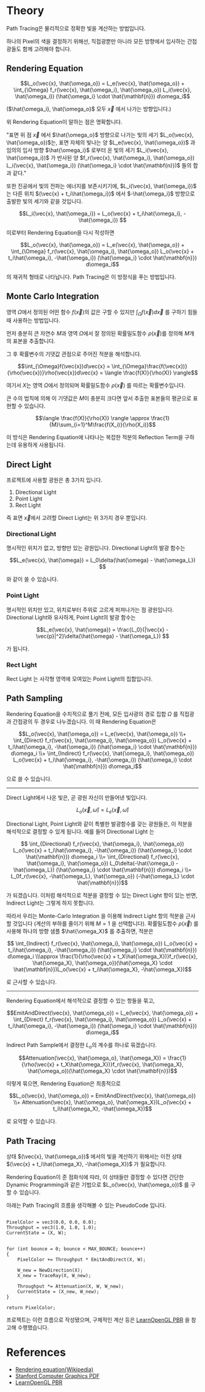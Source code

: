 # Theory

Path Tracing은 물리적으로 정확한 빛을 계산하는 방법입니다.

하나의 Pixel의 색을 결정하기 위해선, 직접광뿐만 아니라 모든 방향에서 입사하는 간접광들도 함께 고려해야 합니다.

## Rendering Equation

$$L_o(\vec{x}, \hat{\omega_o}) = L_e(\vec{x}, \hat{\omega_o}) + \int_{\Omega} f_r(\vec{x}, \hat{\omega_i}, \hat{\omega_o}) L_i(\vec{x}, \hat{\omega_i}) (\hat{\omega_i} \cdot \hat{\mathbf{n}}) d\omega_i$$

($\hat{\omega_i}, \hat{\omega_o}$ 모두 $\vec{x}$ 에서 나가는 방향입니다.)

위 Rendering Equation이 말하는 점은 명확합니다.

"표면 위 점 $\vec{x}$ 에서 $\hat{\omega_o}$ 방향으로 나가는 빛의 세기 $L_o(\vec{x}, \hat{\omega_o})$는, 표면 자체의 빛나는 양 $L_e(\vec{x}, \hat{\omega_o})$ 과 임의의 입사 방향 $\hat{\omega_i}$ 로부터 온 빛의 세기 $L_i(\vec{x}, \hat{\omega_i})$ 가 반사된 양 $f_r(\vec{x}, \hat{\omega_i}, \hat{\omega_o}) L_i(\vec{x}, \hat{\omega_i}) (\hat{\omega_i} \cdot \hat{\mathbf{n}})$ 들의 합과 같다."

또한 진공에서 빛의 전파는 에너지를 보존시키기에, $L_i(\vec{x}, \hat{\omega_i})$ 는 다른 위치 $(\vec{x} + t_i\hat{\omega_i})$ 에서 $-\hat{\omega_i}$ 방향으로 출발한 빛의 세기와 같을 것입니다.

$$L_i(\vec{x}, \hat{\omega_i}) = L_o(\vec{x} + t_i\hat{\omega_i}, -\hat{\omega_i}) $$

이로부터 Rendering Equation을 다시 작성하면

$$L_o(\vec{x}, \hat{\omega_o}) = L_e(\vec{x}, \hat{\omega_o}) + \int_{\Omega} f_r(\vec{x}, \hat{\omega_i}, \hat{\omega_o}) L_o(\vec{x} + t_i\hat{\omega_i}, -\hat{\omega_i}) (\hat{\omega_i} \cdot \hat{\mathbf{n}}) d\omega_i$$

의 재귀적 형태로 나타납니다. Path Tracing은 이 방정식을 푸는 방법입니다.


## Monte Carlo Integration

영역 ${\Omega}$에서 정의된 어떤 함수 $f(\vec{x})$의 값은 구할 수 있지만 $\int_{\Omega}f(\vec{x})d\vec{x}$ 를 구하기 힘들 때 사용하는 방법입니다.

먼저 충분히 큰 자연수 $M$과 영역 ${\Omega}$에서 잘 정의된 확률밀도함수 $\rho(\vec{x})$를 정의해 $M$개의 표본을 추출합니다.

그 후 확률변수의 기댓값 관점으로 주어진 적분을 해석합니다.

$$\int_{\Omega}f(\vec{x})d\vec{x} = \int_{\Omega}\frac{f(\vec{x})}{\rho(\vec{x})}\rho(\vec{x})d\vec{x} =  \langle \frac{f(X)}{\rho(X)} \rangle$$

여기서 $X$는 영역 ${\Omega}$에서 정의되며 확률밀도함수 $\rho(\vec{x})$ 를 따르는 확률변수입니다.

큰 수의 법칙에 의해 이 기댓값은 $M$이 충분히 크다면 앞서 추출한 표본들의 평균으로 표현할 수 있습니다.

$$\langle \frac{f(X)}{\rho(X)} \rangle \approx \frac{1}{M}\sum_{i=1}^M\frac{f(X_i)}{\rho(X_i)}$$

이 방식은 Rendering Equation에 나타나는 복잡한 적분의 Reflection Term을 구하는데 유용하게 사용됩니다.

## Direct Light

프로젝트에 사용할 광원은 총 3가지 입니다.

1. Directional Light
2. Point Light
3. Rect Light

즉 표면 $\vec{x}$에서 고려할 Direct Light는 위 3가지 경우 뿐입니다.

### Directional Light

명시적인 위치가 없고, 방향만 있는 광원입니다. Directional Light의 발광 함수는 

$$L_e(\vec{x}, \hat{\omega}) = L_0\delta(\hat{\omega} - \hat{\omega_L}) $$

와 같이 쓸 수 있습니다.

### Point Light

명시적인 위치만 있고, 위치로부터 주위로 고르게 퍼져나가는 점 광원입니다. Directional Light와 유사하게, Point Light의 발광 함수는

$$L_e(\vec{x}, \hat{\omega}) = \frac{L_0}{|\vec{x} - \vec{p}|^2}\delta(\hat{\omega} - \hat{\omega_L}) $$

가 됩니다.

### Rect Light

Rect Light 는 사각형 영역에 모여있는 Point Light의 집합입니다.


## Path Sampling


Rendering Equation을 수치적으로 풀기 전에, 모든 입사광의 경로 집합 $\Omega$ 를 직접광과 간접광의 두 경우로 나누겠습니다. 이 때 Rendering Equation은

$$L_o(\vec{x}, \hat{\omega_o}) = L_e(\vec{x}, \hat{\omega_o}) \\+ \int_{Direct} f_r(\vec{x}, \hat{\omega_i}, \hat{\omega_o}) L_o(\vec{x} + t_i\hat{\omega_i}, -\hat{\omega_i}) (\hat{\omega_i} \cdot \hat{\mathbf{n}}) d\omega_i \\+ \int_{Indirect} f_r(\vec{x}, \hat{\omega_i}, \hat{\omega_o}) L_o(\vec{x} + t_i\hat{\omega_i}, -\hat{\omega_i}) (\hat{\omega_i} \cdot \hat{\mathbf{n}}) d\omega_i$$

으로 쓸 수 있습니다.

------------

Direct Light에서 나온 빛은, 곧 광원 자신이 만들어낸 빛입니다.

$$L_o(\vec{x}, \hat{\omega}) = L_e(\vec{x}, \hat{\omega})$$



Directional Light, Point Light와 같이 특별한 발광함수를 갖는 광원들은, 이 적분을 해석적으로 결정할 수 있게 됩니다. 예를 들어 Directional Light 는

$$ \int_{Directional} f_r(\vec{x}, \hat{\omega_i}, \hat{\omega_o}) L_o(\vec{x} + t_i\hat{\omega_i}, -\hat{\omega_i}) (\hat{\omega_i} \cdot \hat{\mathbf{n}}) d\omega_i \\= \int_{Directional} f_r(\vec{x}, \hat{\omega_i}, \hat{\omega_o}) L_0\delta(-\hat{\omega_i} - \hat{\omega_L}) (\hat{\omega_i} \cdot \hat{\mathbf{n}}) d\omega_i \\= L_0f_r(\vec{x}, -\hat{\omega_L}, \hat{\omega_o}) (-\hat{\omega_L} \cdot \hat{\mathbf{n}})$$

가 되겠습니다. 이처럼 해석적으로 적분을 결정할 수 있는 Direct Light 항이 있는 반면, Indirect Light는 그렇게 하지 못합니다. 

따라서 우리는 Monte-Carlo Integration 을 이용해 Indirect Light 항의 적분을 근사할 것입니다 (계산의 부하를 줄이기 위해 $M = 1$ 을 선택합니다). 확률밀도함수 $\rho(\vec{x})$ 를 사용해 하나의 방향 샘플 $\hat{\omega_X}$ 를 추출하면, 적분은

$$ \int_{Indirect} f_r(\vec{x}, \hat{\omega_i}, \hat{\omega_o}) L_o(\vec{x} + t_i\hat{\omega_i}, -\hat{\omega_i}) (\hat{\omega_i} \cdot \hat{\mathbf{n}}) d\omega_i \\\approx  \frac{1}{\rho(\vec{x} + t_X\hat{\omega_X})}f_r(\vec{x}, \hat{\omega_X}, \hat{\omega_o})(\hat{\omega_X} \cdot \hat{\mathbf{n}})L_o(\vec{x} + t_i\hat{\omega_X}, -\hat{\omega_X})$$

로 근사할 수 있습니다.

------------

Rendering Equation에서 해석적으로 결정할 수 있는 항들을 묶고, 


$$EmitAndDirect(\vec{x}, \hat{\omega_o}) = L_e(\vec{x}, \hat{\omega_o}) + \int_{Direct} f_r(\vec{x}, \hat{\omega_i}, \hat{\omega_o}) L_o(\vec{x} + t_i\hat{\omega_i}, -\hat{\omega_i}) (\hat{\omega_i} \cdot \hat{\mathbf{n}}) d\omega_i$$

Indirect Path Sample에서 결정한 $L_o$의 계수를 하나로 묶겠습니다.


$$Attenuation(\vec{x}, \hat{\omega_o}, \hat{\omega_X}) = \frac{1}{\rho(\vec{x} + t_X\hat{\omega_X})}f_r(\vec{x}, \hat{\omega_X}, \hat{\omega_o})(\hat{\omega_X} \cdot \hat{\mathbf{n}})$$

이렇게 묶으면, Rendering Equation은 최종적으로

$$L_o(\vec{x}, \hat{\omega_o}) = EmitAndDirect(\vec{x}, \hat{\omega_o}) \\+ Attenuation(\vec{x}, \hat{\omega_o}, \hat{\omega_X})L_o(\vec{x} + t_i\hat{\omega_X}, -\hat{\omega_X})$$

로 요약할 수 있습니다.

## Path Tracing

상태 $(\vec{x}, \hat{\omega_o})$ 에서의 빛을 계산하기 위해서는 이전 상태 $(\vec{x} + t_i\hat{\omega_X}, -\hat{\omega_X})$ 가 필요합니다. 

Rendering Equation이 준 점화식에 따라, 이 상태들만 결정할 수 있다면 간단한 Dynamic Programming과 같은 기법으로 $L_o(\vec{x}, \hat{\omega_o})$ 를 구할 수 있습니다.

아래는 Path Tracing의 흐름을 생각해볼 수 있는 PseudoCode 입니다.

```

PixelColor = vec3(0.0, 0.0, 0.0);
Throughput = vec3(1.0, 1.0, 1.0);
CurrentState = (X, W);


for (int bounce = 0; bounce < MAX_BOUNCE; bounce++)
{
    PixelColor += Throughput * EmitAndDirect(X, W);

    W_new = NewDirection(X);
    X_new = TraceRay(X, W_new);

    Throughput *= Attenuation(X, W, W_new);
    CurrentState = (X_new, W_new);
}

return PixelColor;

```

프로젝트는 이런 흐름으로 작성됐으며, 구체적인 계산 등은 [LearnOpenGL PBR][LearnOpenGL-PBR-Theory] 을 참고해 수행했습니다.

# References

+ [Rendering equation(Wikipedia)][Rendering-Equation-Wiki]
+ [Stanford Computer Graphics PDF][Stanford-Computer-Graphics-pdf]
+ [LearnOpenGL PBR][LearnOpenGL-PBR-Theory]





[LearnOpenGL-PBR-Theory]: https://learnopengl.com/PBR/Theory
[Rendering-Equation-Wiki]: https://en.wikipedia.org/wiki/Rendering_equation
[Stanford-Computer-Graphics-pdf]: https://graphics.stanford.edu/courses/cs348b-01/course29.hanrahan.pdf